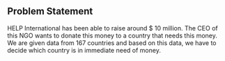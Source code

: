 ## Problem Statement

HELP International has been able to raise around $ 10 million. The CEO of this NGO wants to donate this money to a country that needs this money. 
We are given data from 167 countries and based on this data, we have to decide which country is in immediate need of money.
